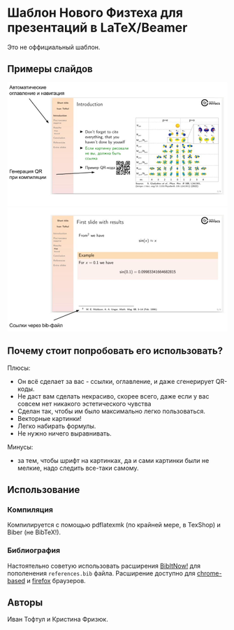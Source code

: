 # Шаблон Нового Физтеха для презентаций в LaTeX/Beamer

Это не оффициальный шаблон.

## Примеры слайдов

![Пример слайда](fig/slide_example_1.jpg)
![Пример слайда](fig/slide_example_2.jpg)

## Почему стоит попробовать его использовать?

Плюсы:
- Он всё сделает за вас - ссылки, оглавление, и даже сгенерирует QR-коды.
- Не даст вам сделать некрасиво, скорее всего, даже если у вас совсем нет никакого эстетического чувства
- Сделан так, чтобы им было максимально легко пользоваться.
- Векторные картинки!
- Легко набирать формулы.
- Не нужно ничего выравнивать.

Минусы: 
- за тем, чтобы шрифт на картинках, да и сами картинки были не мелкие, надо следить все-таки самому.

## Использование

### Компиляция
Компилируется с помощью pdflatexmk (по крайней мере, в TexShop) и Biber (не BibTeX!).


### Библиография
Настоятельно советую использовать расширения [BibItNow!](https://chrome.google.com/webstore/detail/bibitnow/bmnfikjlonhkoojjfddnlbinkkapmldg?hl=en-US) для пополенения `references.bib` файла. Расширение доступно для [chrome-based](https://chrome.google.com/webstore/detail/bibitnow/bmnfikjlonhkoojjfddnlbinkkapmldg?hl=en-US) и [firefox](https://addons.mozilla.org/en-US/firefox/addon/bibitnow/) браузеров.

## Авторы

Иван Тофтул и Кристина Фризюк.
